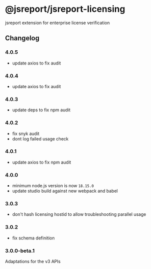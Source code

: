 # @jsreport/jsreport-licensing
jsreport extension for enterprise license verification

## Changelog

### 4.0.5

- update axios to fix audit

### 4.0.4

- update axios to fix audit

### 4.0.3

- update deps to fix npm audit

### 4.0.2

- fix snyk audit
- dont log failed usage check

### 4.0.1

- update axios to fix npm audit

### 4.0.0

- minimum node.js version is now `18.15.0`
- update studio build against new webpack and babel

### 3.0.3

- don't hash licensing hostid to allow troubleshooting parallel usage

### 3.0.2

- fix schema definition

### 3.0.0-beta.1

Adaptations for the v3 APIs
